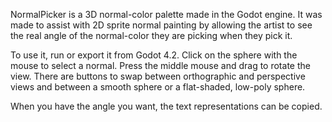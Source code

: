 NormalPicker is a 3D normal-color palette made in the Godot engine. It was made to assist with 2D sprite normal painting by allowing the artist to see the real angle of the normal-color they are picking when they pick it.

To use it, run or export it from Godot 4.2. Click on the sphere with the mouse to select a normal. Press the middle mouse and drag to rotate the view. There are buttons to swap between orthographic and perspective views and between a smooth sphere or a flat-shaded, low-poly sphere.

When you have the angle you want, the text representations can be copied.